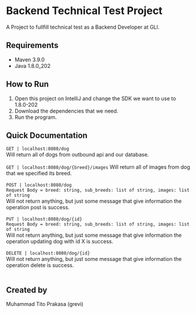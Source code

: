 # Backend Technical Test Project
A Project to fullfill technical test as a Backend Developer at GLI.

## Requirements
- Maven 3.9.0
- Java 1.8.0_202

## How to Run
1. Open this project on IntelliJ and change the SDK we want to use to 1.8.0-202
2. Download the dependencies that we need.
3. Run the program.

## Quick Documentation
``GET | localhost:8080/dog``<br>
Will return all of dogs from outbound api and our database. <br><br>
``GET | localhost:8080/dog/{breed}/images``
Will return all of images from dog that we specified its breed. <br><br>
``POST | localhost:8080/dog`` <br>
``Request Body = breed: string, sub_breeds: list of string, images: list of string `` <br>
Will not return anything, but just some message that give information the operation post is success. <br><br>
``PUT | localhost:8080/dog/{id}`` <br>
``Request Body = breed: string, sub_breeds: list of string, images: list of string `` <br>
Will not return anything, but just some message that give information the operation updating dog with id X is success. <br><br>
``DELETE | localhost:8080/dog/{id}`` <br>
Will not return anything, but just some message that give information the operation delete is success.<br><br>

## Created by
Muhammad Tito Prakasa (grevi)